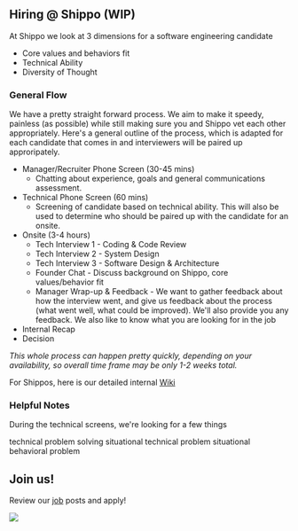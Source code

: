 ## Hiring @ Shippo (WIP)

At Shippo we look at 3 dimensions for a software engineering candidate

* Core values and behaviors fit
* Technical Ability
* Diversity of Thought

### General Flow

We have a pretty straight forward process.  We aim to make it speedy, painless (as possible) while still making sure you and Shippo vet each other appropriately.  Here's a general outline of the process, which is adapted for each candidate that comes in and interviewers will be paired up approripately.

* Manager/Recruiter Phone Screen (30-45 mins)
  * Chatting about experience, goals and general communications assessment.
* Technical Phone Screen (60 mins)
  * Screening of candidate based on technical ability.  This will also be used to determine who should be paired up with the candidate for an onsite.
* Onsite (3-4 hours)
  * Tech Interview 1 - Coding & Code Review    
  * Tech Interview 2 - System Design    
  * Tech Interview 3 - Software Design & Architecture    
  * Founder Chat - Discuss background on Shippo, core values/behavior fit
  * Manager Wrap-up & Feedback - We want to gather feedback about how the interview went, and give us feedback about the process (what went well, what could be improved).  We'll also provide you any feedback.  We also like to know what you are looking for in the job
* Internal Recap
* Decision

_This whole process can happen pretty quickly, depending on your availability, so overall time frame may be only 1-2 weeks total._

For Shippos, here is our detailed internal [Wiki](https://shippo.atlassian.net/wiki/spaces/SW/pages/46530584/Engineering+Recruiting+Process)

### Helpful Notes

During the technical screens, we're looking for a few things

technical problem solving
situational technical problem
situational behavioral problem

## Join us!

Review our [job](ttps://goshippo.com/jobs/) posts and apply!

<img src=rsrcs/shippo_hello.gif>
